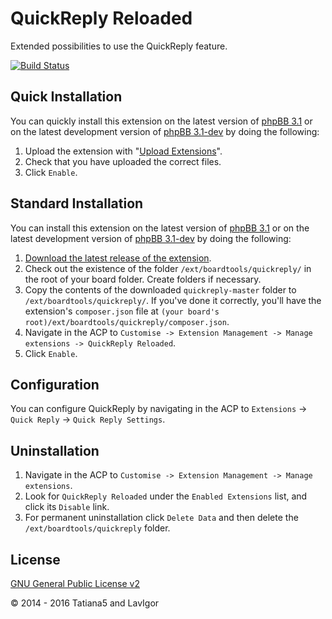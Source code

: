 QuickReply Reloaded
===================
Extended possibilities to use the QuickReply feature.

[![Build Status](https://travis-ci.org/BoardTools/QuickReply.svg?branch=master)](https://travis-ci.org/BoardTools/QuickReply)

## Quick Installation
You can quickly install this extension on the latest version of [phpBB 3.1](https://www.phpbb.com/downloads/) or on the latest development version of [phpBB 3.1-dev](https://github.com/phpbb/phpbb3) by doing the following:

1. Upload the extension with "[Upload Extensions](https://github.com/BoardTools/upload)".
2. Check that you have uploaded the correct files.
3. Click `Enable`.

## Standard Installation
You can install this extension on the latest version of [phpBB 3.1](https://www.phpbb.com/downloads/) or on the latest development version of [phpBB 3.1-dev](https://github.com/phpbb/phpbb3) by doing the following:

1. [Download the latest release of the extension](https://github.com/BoardTools/QuickReply).
2. Check out the existence of the folder `/ext/boardtools/quickreply/` in the root of your board folder. Create folders if necessary.
3. Copy the contents of the downloaded `quickreply-master` folder to `/ext/boardtools/quickreply/`. If you've done it correctly, you'll have the extension's `composer.json` file at `(your board's root)/ext/boardtools/quickreply/composer.json`.
4. Navigate in the ACP to `Customise -> Extension Management -> Manage extensions -> QuickReply Reloaded`.
5. Click `Enable`.

## Configuration
You can configure QuickReply by navigating in the ACP to `Extensions` -> `Quick Reply` -> `Quick Reply Settings`.

## Uninstallation

1. Navigate in the ACP to `Customise -> Extension Management -> Manage extensions`.
2. Look for `QuickReply Reloaded` under the `Enabled Extensions` list, and click its `Disable` link.
3. For permanent uninstallation click `Delete Data` and then delete the `/ext/boardtools/quickreply` folder.

## License
[GNU General Public License v2](http://opensource.org/licenses/GPL-2.0)

© 2014 - 2016 Tatiana5 and LavIgor
